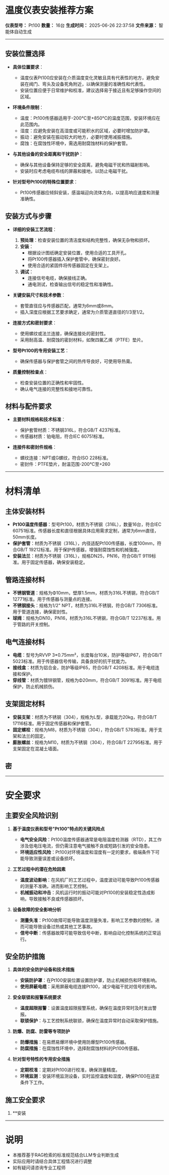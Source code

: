 # 温度仪表安装推荐方案

**仪表型号：** Pt100
**数量：** 16台
**生成时间：** 2025-06-26 22:37:58
**文件来源：** 智能体自动生成

---

## 安装位置选择

- **具体位置要求**：
  - 温度仪表Pt100应安装在介质温度变化灵敏且具有代表性的地方，避免安装在阀门、弯头及设备死角附近，以确保测量的准确性和代表性。
  - 安装位置应便于日常维护和校准，建议选择易于接近且有足够操作空间的区域。

- **环境条件限制**：
  - 温度：Pt100传感器适用于-200°C至+850°C的温度范围，安装环境应在此范围内。
  - 湿度：应避免安装在高湿度或可能积水的区域，必要时增加防护罩。
  - 振动：避免安装在振动较大的地方，必要时使用减振措施。
  - 腐蚀：在腐蚀性环境中，需选用耐腐蚀材料的保护套管。

- **与其他设备的安全距离和干扰防护**：
  - 确保与其他设备保持足够的安全距离，避免电磁干扰和热辐射影响。
  - 安装时应考虑电缆布线的屏蔽和接地，以防止电磁干扰。

- **针对型号Pt100的特殊位置要求**：
  - Pt100传感器应倾斜安装，感温端迎向流体方向，以提高响应速度和测量准确性。

## 安装方式与步骤

- **详细的安装工艺流程**：
  1. **预处理**：检查安装位置的清洁度和结构完整性，确保无杂物和损坏。
  2. **安装**：
     - 根据设计图纸确定安装位置，使用合适的工具开孔。
     - 将Pt100传感器插入保护套管中，确保密封良好。
     - 使用合适的紧固件将传感器固定在支架上。
  3. **调试**：
     - 连接信号电缆，确保接线正确。
     - 通电测试，检查输出信号的稳定性和准确性。

- **关键安装尺寸和技术参数**：
  - 套管直径应与传感器匹配，通常为6mm或8mm。
  - 插入深度应根据工艺要求确定，通常为介质管道直径的1/3至1/2。

- **连接方式和密封要求**：
  - 使用螺纹或法兰连接，确保连接处的密封性。
  - 采用耐高温、耐腐蚀的密封材料，如聚四氟乙烯（PTFE）垫片。

- **型号Pt100的专用安装工艺**：
  - 确保传感器与保护套管之间的热传导良好，可使用导热膏。

- **质量控制检查点**：
  - 检查安装位置的正确性和牢固性。
  - 确认电气连接的完整性和接地可靠性。

## 材料与配件要求

- **主要材料规格和技术标准**：
  - 保护套管材质：不锈钢316L，符合GB/T 4237标准。
  - 传感器材质：铂电阻，符合IEC 60751标准。

- **连接件和密封件规格**：
  - 螺纹连接：NPT或G螺纹，符合ISO 228标准。
  - 密封件：PTFE垫片，耐温范围-200°C至+260

---

# 材料清单
## 主体安装材料
- **Pt100温度传感器**：型号Pt100，材质为不锈钢（316L），数量16台，符合IEC 60751标准。传感器长度和直径根据具体应用需求定制，通常为6mm直径，50mm长度。
- **保护套管**：材质为不锈钢（316L），内径适配Pt100传感器，长度100mm，符合GB/T 19212标准。用于保护传感器，增强耐腐蚀性和机械强度。
- **安装法兰**：材质为不锈钢（316L），规格DN25，PN16，符合GB/T 9119标准。用于固定传感器，确保安装稳定。

## 管路连接材料
- **不锈钢管道**：规格为Φ10mm，壁厚1.5mm，材质为316L不锈钢，符合GB/T 12771标准。用于传感器与测量点的连接。
- **不锈钢接头**：规格为1/2" NPT，材质为316L不锈钢，符合GB/T 7306标准。用于管道连接，确保密封性。
- **球阀**：规格为DN10，PN16，材质为316L不锈钢，符合GB/T 12237标准。用于管路的开关控制。

## 电气连接材料
- **电缆**：型号为RVVP 3*0.75mm²，长度每台10米，防护等级IP67，符合GB/T 5023标准。用于传感器信号传输，具备良好的抗干扰能力。
- **接线盒**：材质为铝合金，防护等级IP65，符合GB/T 4208标准。用于电缆连接和保护。
- **穿线管**：材质为镀锌钢管，规格为Φ20mm，符合GB/T 3091标准。用于电缆保护，防止机械损伤。

## 支架固定材料
- **安装支架**：材质为不锈钢（304），规格为L型，承载能力20kg，符合GB/T 17116标准。用于固定传感器和保护套管。
- **固定螺栓**：规格为M8，材质为不锈钢（304），符合GB/T 5783标准。用于支架和法兰的固定。
- **膨胀螺丝**：规格为M10，材质为不锈钢（304），符合GB/T 22795标准。用于支架固定在混凝土墙面。

## 密

---

# 安全要求
## 主要安全风险识别

1. **基于温度仪表和型号"Pt100"特点的关键风险点**
   - **电气安全风险**：Pt100温度传感器通常是电阻温度检测器（RTD），其工作涉及低电压电流，但仍需注意电气接触不良或短路引发的安全隐患。
   - **环境适应性风险**：Pt100对环境温度和湿度有一定的要求，极端条件下可能导致测量误差或设备损坏。

2. **工艺过程中的潜在危险因素**
   - **温度波动影响**：在风机厂的工艺过程中，温度波动可能导致Pt100传感器的测量不准确，进而影响工艺控制。
   - **机械振动和冲击**：风机运行时的振动可能对Pt100的安装稳定性造成影响，导致接触不良或传感器损坏。

3. **设备故障的安全影响分析**
   - **测量失准**：Pt100故障可能导致温度测量失准，影响工艺参数的控制，进而可能导致设备过热或其他工艺事故。
   - **信号中断**：传感器故障可能导致信号中断，影响自动化控制系统的正常运行。

## 安全防护措施

1. **具体的安全防护设备和技术措施**
   - **安装防护罩**：在Pt100安装位置设置防护罩，防止机械损伤和环境影响。
   - **使用屏蔽电缆**：采用屏蔽电缆连接Pt100，减少电磁干扰对信号的影响。

2. **安全联锁和报警系统要求**
   - **温度超限报警**：设置温度超限报警系统，确保在温度异常时及时发出警报。
   - **联锁保护**：与工艺控制系统联锁，确保在温度异常时自动采取保护措施。

3. **防爆、防腐、防雷等专项防护**
   - **防爆措施**：在易燃易爆环境中使用防爆型Pt100传感器。
   - **防腐措施**：在腐蚀性环境中，选择耐腐蚀材料的Pt100传感器。

4. **针对型号特性的专用安全措施**
   - **定期校准**：定期对Pt100进行校准，确保测量精度。
   - **环境监测**：安装环境监测设备，实时监控温度和湿度，确保Pt100在适宜条件下工作。

## 施工安全要求

1. **安装

---

# 说明
- 本推荐基于RAG检索的标准规范结合LLM专业判断生成
- 实际应用时请结合具体工程情况进行调整
- 如有疑问请咨询专业工程师